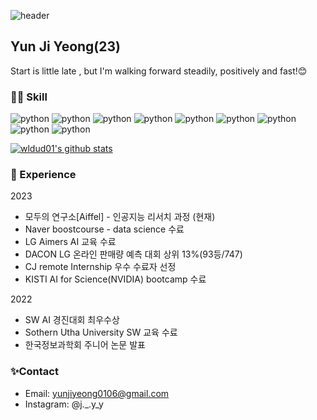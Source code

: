 ![header](https://capsule-render.vercel.app/api?type=rect&color=auto&height=100&section=header&text=%20&fontSize=30)
## Yun Ji Yeong(23)
Start is little late , but I'm walking forward steadily, positively and fast!😊
### 👩‍💻 Skill
![python](https://img.shields.io/badge/python-blue.svg?&style=for-the-badge) ![python](https://img.shields.io/badge/javascript-FFFF66.svg?&style=for-the-badge) ![python](https://img.shields.io/badge/HTML-FF9A00.svg?&style=for-the-badge) ![python](https://img.shields.io/badge/CSS-E8E8E8.svg?&style=for-the-badge) ![python](https://img.shields.io/badge/React-skyblue.svg?&style=for-the-badge) ![python](https://img.shields.io/badge/Pytorch-8BC0D0.svg?&style=for-the-badge) ![python](https://img.shields.io/badge/flask-527FFF.svg?&style=for-the-badge) ![python](https://img.shields.io/badge/SQL-2C7AC3.svg?&style=for-the-badge) ![python](https://img.shields.io/badge/SpringBoot-2C7AC3.svg?&style=for-the-badge) 


[![wldud01's github stats](https://github-readme-stats.vercel.app/api/top-langs/?username=wldud01&show_icons=true&hide_border=true&title_color=004386&icon_color=004386&layout=compact)](https://github.com/wldud01)

### 🧾 Experience
2023
- 모두의 연구소[Aiffel] - 인공지능 리서치 과정 (현재)
- Naver boostcourse - data science 수료
- LG Aimers AI 교육 수료
- DACON LG 온라인 판매량 예측 대회 상위 13%(93등/747)
- CJ remote Internship 우수 수료자 선정
- KISTI AI for Science(NVIDIA) bootcamp 수료



2022 
- SW AI 경진대회 최우수상 
- Sothern Utha University SW 교육 수료
- 한국정보과학회 주니어 논문 발표 


### ✨Contact
- Email: yunjiyeong0106@gmail.com
- Instagram: @j._.y_y
